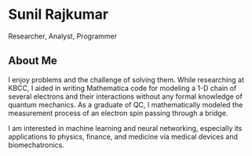 # Sunil Rajkumar
Researcher, Analyst, Programmer

## About Me
I enjoy problems and the challenge of solving them. While researching at KBCC, I aided in writing Mathematica code for modeling a 1-D chain of several electrons and their interactions without any formal knowledge of quantum mechanics. As a graduate of QC, I mathematically modeled the measurement process of an electron spin passing through a bridge. 

I am interested in machine learning and neural networking, especially its applications to physics, finance, and medicine via medical devices and biomechatronics. 

#
